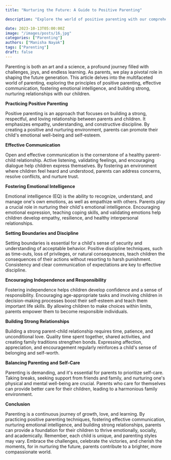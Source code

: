 ```yaml
---
title: "Nurturing the Future: A Guide to Positive Parenting"

description: "Explore the world of positive parenting with our comprehensive guide. Learn effective communication techniques, nurture emotional intelligence, and build strong, loving relationships with your children. Discover the art of setting boundaries, encouraging independence, and balancing self-care. Dive into our article for valuable insights, tips, and strategies to nurture a harmonious and nurturing family environment. Embrace the journey of parenthood with confidence and love. Read now for expert parenting advice"

date: 2023-10-13T05:00:00Z
image: "/images/posts/16.jpg"
categories: ["Parenting"]
authors: ["Manisha Nayak"]
tags: ["Parenting"]
draft: false
---
```


Parenting is both an art and a science, a profound journey filled with challenges, joys, and endless learning. As parents, we play a pivotal role in shaping the future generation. This article delves into the multifaceted world of parenting, exploring the principles of positive parenting, effective communication, fostering emotional intelligence, and building strong, nurturing relationships with our children.

**Practicing Positive Parenting**

Positive parenting is an approach that focuses on building a strong, respectful, and loving relationship between parents and children. It emphasizes empathy, understanding, and constructive discipline. By creating a positive and nurturing environment, parents can promote their child's emotional well-being and self-esteem.

**Effective Communication**

Open and effective communication is the cornerstone of a healthy parent-child relationship. Active listening, validating feelings, and encouraging dialogue help children express themselves. By fostering an environment where children feel heard and understood, parents can address concerns, resolve conflicts, and nurture trust.

**Fostering Emotional Intelligence**

Emotional intelligence (EQ) is the ability to recognize, understand, and manage one's own emotions, as well as empathize with others. Parents play a crucial role in nurturing their child's emotional intelligence. Encouraging emotional expression, teaching coping skills, and validating emotions help children develop empathy, resilience, and healthy interpersonal relationships.

**Setting Boundaries and Discipline**

Setting boundaries is essential for a child's sense of security and understanding of acceptable behavior. Positive discipline techniques, such as time-outs, loss of privileges, or natural consequences, teach children the consequences of their actions without resorting to harsh punishment. Consistency and clear communication of expectations are key to effective discipline.

**Encouraging Independence and Responsibility**

Fostering independence helps children develop confidence and a sense of responsibility. Encouraging age-appropriate tasks and involving children in decision-making processes boost their self-esteem and teach them important life skills. By allowing children to make choices within limits, parents empower them to become responsible individuals.

**Building Strong Relationships**

Building a strong parent-child relationship requires time, patience, and unconditional love. Quality time spent together, shared activities, and creating family traditions strengthen bonds. Expressing affection, appreciation, and encouragement regularly reinforces a child's sense of belonging and self-worth.

**Balancing Parenting and Self-Care**

Parenting is demanding, and it's essential for parents to prioritize self-care. Taking breaks, seeking support from friends and family, and nurturing one's physical and mental well-being are crucial. Parents who care for themselves can provide better care for their children, leading to a harmonious family environment.

**Conclusion**

Parenting is a continuous journey of growth, love, and learning. By practicing positive parenting techniques, fostering effective communication, nurturing emotional intelligence, and building strong relationships, parents can provide a foundation for their children to thrive emotionally, socially, and academically. Remember, each child is unique, and parenting styles may vary. Embrace the challenges, celebrate the victories, and cherish the moments, for in nurturing the future, parents contribute to a brighter, more compassionate world.
